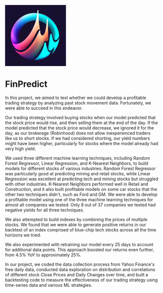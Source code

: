 <img src="https://github.com/niallkehoe/FinPredict/blob/main/finPredict.jpg?raw=true" width="200" height="200"/>

# FinPredict

In this project, we aimed to test whether we could develop a profitable trading strategy by analyzing past stock movement data. Fortunately, we were able to succeed in this endeavor.

Our trading strategy involved buying stocks when our model predicted that the stock price would rise, and then selling them at the end of the day. If the model predicted that the stock price would decrease, we ignored it for the day, as our brokerage (Robinhood) does not allow inexperienced traders like us to short stocks. If we had considered shorting, our yield numbers might have been higher, particularly for stocks where the model already had very high yield.

We used three different machine learning techniques, including Random Forest Regressor, Linear Regression, and K-Nearest Neighbors, to build models for different stocks of various industries. Random Forest Regressor was particularly good at predicting mining and retail stocks, while Linear Regression was excellent at predicting tech and mining stocks but struggled with other industries. K-Nearest Neighbors performed well in Retail and Construction, and it also built profitable models on some car stocks that the other two techniques didn't, such as Ford and GM. We were able to develop a profitable model using one of the three machine learning techniques for almost all companies we tested. Only 8 out of 37 companies we tested had negative yields for all three techniques.

We also attempted to build indexes by combining the prices of multiple stocks. We found that we were able to generate positive returns in our backtest of an index comprised of blue-chip tech stocks across all the time horizons we tried.

We also experimented with retraining our model every 25 days to account for additional data points. This approach boosted our returns even further, from 4.5% YoY to approximately 25%.

In our project, we coded the data collection process from Yahoo Finance's free daily data, conducted data exploration on distribution and correlations of different stock Close Prices and Daily Changes over time, and built a backtesting code to measure the effectiveness of our trading strategy using time-series data and various ML strategies.
